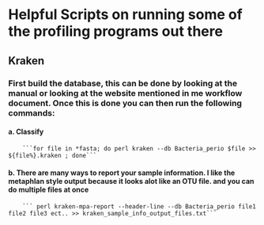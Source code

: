 # Helpful Scripts on running some of the profiling programs out there

## Kraken
### First build the database, this can be done by looking at the manual or looking at the website mentioned in me workflow document. Once this is done you can then run the following commands:
####  a. Classify
        ```for file in *fasta; do perl kraken --db Bacteria_perio $file >> ${file%}.kraken ; done```
        
####  b. There are many ways to report your sample information. I like the metaphlan style output because it looks alot like an OTU file.           and you can do multiple files at once
        ``` perl kraken-mpa-report --header-line --db Bacteria_perio file1 file2 file3 ect.. >> kraken_sample_info_output_files.txt```
